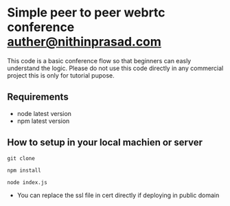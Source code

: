 # Simple peer to peer webrtc conference auther@nithinprasad.com

This code is a basic conference flow so that beginners can easly understand the logic. Please do not use this code directly in any commercial project this is only for tutorial pupose.

## Requirements
* node latest version
* npm latest version

## How to setup in your local machien or server

```git clone ```

```npm install```

```node index.js```

* You can replace the ssl file in cert directly if deploying in public domain
